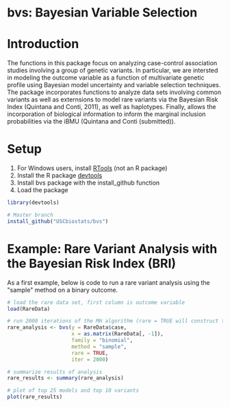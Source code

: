 bvs: Bayesian Variable Selection
================

<!-- README.md is generated from README.Rmd. Please edit that file -->
Introduction
============

The functions in this package focus on analyzing case-control association studies involving a group of genetic variants. In particular, we are intersted in modeling the outcome variable as a function of multivariate genetic profile using Bayesian model uncertainty and variable selection techniques. The package incorporates functions to analyze data sets involving common variants as well as externsions to model rare variants via the Bayesian Risk Index (Quintana and Conti, 2011), as well as haplotypes. Finally, allows the incorporation of biological information to inform the marginal inclusion probabilities via the iBMU (Quintana and Conti (submitted)).

Setup
=====

1.  For Windows users, install [RTools](https://cran.r-project.org/bin/windows/Rtools/) (not an R package)
2.  Install the R package [devtools](https://github.com/hadley/devtools)
3.  Install bvs package with the install\_github function
4.  Load the package

``` r
library(devtools)

# Master branch
install_github("USCbiostats/bvs")
```

Example: Rare Variant Analysis with the Bayesian Risk Index (BRI)
=================================================================

As a first example, below is code to run a rare variant analysis using the "sample" method on a binary outcome.

``` r
# load the rare data set, first column is outcome variable
load(RareData)

# run 2000 iterations of the MH algorithm (rare = TRUE will construct the BRI) 
rare_analysis <- bvs(y = RareData$case, 
                     x = as.matrix(RareData[, -1]),
                     family = "binomial",
                     method = "sample", 
                     rare = TRUE,
                     iter = 2000)

# summarize results of analysis
rare_results <- summary(rare_analysis)

# plot of top 25 models and top 10 variants
plot(rare_results)
```
